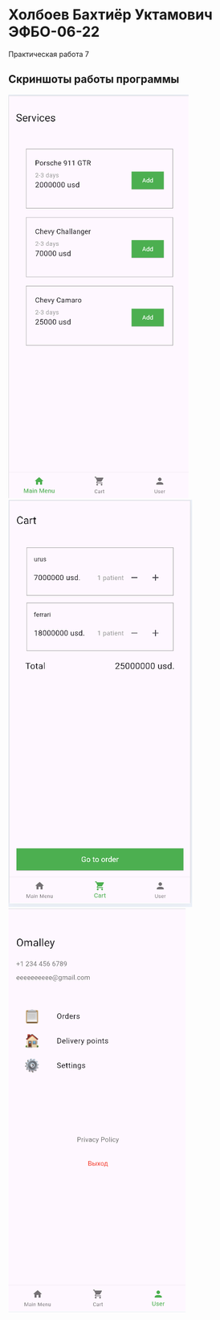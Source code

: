 # Холбоев Бахтиёр Уктамович ЭФБО-06-22

Практическая работа 7

## Скриншоты работы программы

![alt text](<lab7_1.png>)
![alt text](<lab7_2.png>)
![alt text](<lab7_3.png>)
